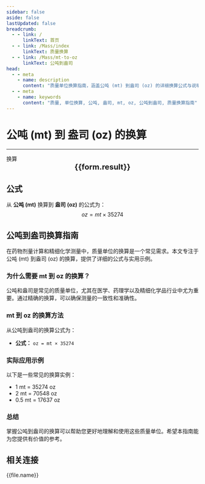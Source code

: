 ```yaml
---
sidebar: false
aside: false
lastUpdated: false
breadcrumb:
  - - link: /
      linkText: 首页
  - - link: /Mass/index
      linkText: 质量换算
  - - link: /Mass/mt-to-oz
      linkText: 公吨到盎司
head:
  - - meta
    - name: description
      content: "质量单位换算指南，涵盖公吨 (mt) 到盎司 (oz) 的详细换算公式与说明。"
  - - meta
    - name: keywords
      content: "质量, 单位换算, 公吨, 盎司, mt, oz, 公吨到盎司, 质量换算指南"
---
```

# 公吨 (mt) 到 盎司 (oz) 的换算
---
<script setup>
import { onMounted, reactive, inject, ref } from 'vue'
import { NButton, NForm, NFormItem, NInput, NInputNumber, NSelect, NCard, useMessage,NGrid ,NGi } from 'naive-ui'
import { defineClientComponent } from 'vitepress'
import { Mass } from '../files';

const convert = inject('convert')

const form = reactive({
  number: null,
  result: '',
})

const convertHandler = () => {
  if (form.number !== null && !isNaN(form.number)) {
    const convertedValue = parseFloat(form.number) * 35274
    form.result = `${form.number}mt = ${convertedValue.toFixed(2)}oz`
  } else {
    form.result = '请输入有效的数值。'
  }
}
</script>

<n-form size="large" :model="form">
  <n-form-item label="公吨 (mt)">
    <n-input-number v-model:value="form.number" placeholder="输入公吨" style="width: 100%" />
  </n-form-item>
  <n-form-item>
    <n-button type="info" @click="convertHandler" block>换算</n-button>
  </n-form-item>
</n-form>

<n-card  embedded :bordered="false" hoverable>
  <div  style="text-align:center;font-size:20px;">
    <strong>{{form.result}}</strong>
  </div>
</n-card>

## 公式

从 **公吨 (mt)** 换算到 **盎司 (oz)** 的公式为：
$$ oz = mt \times 35274 $$

## 公吨到盎司换算指南

在药物剂量计算和精细化学测量中，质量单位的换算是一个常见需求。本文专注于公吨 (mt) 到盎司 (oz) 的换算，提供了详细的公式与实用示例。

### 为什么需要 mt 到 oz 的换算？

公吨和盎司是常见的质量单位，尤其在医学、药理学以及精细化学品行业中尤为重要。通过精确的换算，可以确保测量的一致性和准确性。

### mt 到 oz 的换算方法

从公吨到盎司的换算公式为：

- **公式：** `oz = mt × 35274`

### 实际应用示例

以下是一些常见的换算实例：

- 1 mt = 35274 oz
- 2 mt = 70548 oz
- 0.5 mt = 17637 oz

### 总结

掌握公吨到盎司的换算可以帮助您更好地理解和使用这些质量单位。希望本指南能为您提供有价值的参考。

## 相关连接
<n-grid x-gap="12" :cols="2">
  <n-gi v-for="(file, index) in Mass" :key="index">
    <n-button
      text
      tag="a"
      :href="file.path"
      type="info"
    >
      {{file.name}}
    </n-button>
  </n-gi>
</n-grid>